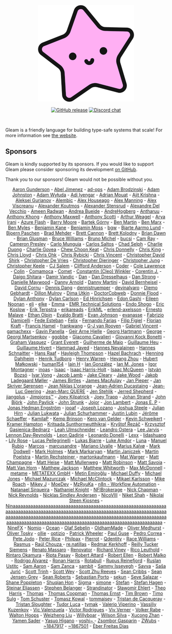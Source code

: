 <p align="center">
  <img src="images/lucy.png" alt="Lucy, Gleam's mascot">
</p>

<p align="center">
  <a href="https://github.com/gleam-lang/gleam/releases"><img src="https://img.shields.io/github/release/gleam-lang/gleam" alt="GitHub release"></a>
  <a href="https://discord.gg/Fm8Pwmy"><img src="https://img.shields.io/discord/768594524158427167?color=blue" alt="Discord chat"></a>
</p>

<!-- A spacer -->
<div>&nbsp;</div>

Gleam is a friendly language for building type-safe systems that scale! For more
information see [the website](https://gleam.run).

## Sponsors

Gleam is kindly supported by its sponsors. If you would like to support Gleam
please consider sponsoring its development [on GitHub](https://github.com/sponsors/lpil).

Thank you to our sponsors! Gleam would not be possible without you.

<!-- Below this line this file is autogenerated -->
<p align="center">
  <a href="https://github.com/agundy">Aaron Gunderson</a> -
  <a href="https://github.com/abeljim">Abel Jimenez</a> -
  <a href="https://github.com/ad-ops">ad-ops</a> -
  <a href="https://github.com/AdamBrodzinski">Adam Brodzinski</a> -
  <a href="https://github.com/adjohnston">Adam Johnston</a> -
  <a href="https://github.com/adam-wyluda">Adam Wyłuda</a> -
  <a href="https://github.com/thebugcatcher">Adi Iyengar</a> -
  <a href="https://github.com/amouat">Adrian Mouat</a> -
  <a href="https://github.com/JitPackJoyride">Ajit Krishna</a> -
  <a href="https://github.com/Guria">Aleksei Gurianov</a> -
  <a href="https://alembic.com.au">Alembic</a> -
  <a href="https://github.com/ahouseago">Alex Houseago</a> -
  <a href="https://github.com/rawhat">Alex Manning</a> -
  <a href="https://github.com/aexvir">Alex Viscreanu</a> -
  <a href="https://github.com/akoutmos">Alexander Koutmos</a> -
  <a href="https://github.com/muonoum">Alexander Stensrud</a> -
  <a href="https://github.com/defgenx">Alexandre Del Vecchio</a> -
  <a href="https://github.com/Acepie">Ameen Radwan</a> -
  <a href="https://github.com/abueide">Andrea Bueide</a> -
  <a href="https://github.com/AndreHogberg">AndreHogberg</a> -
  <a href="https://github.com/antharuu">Antharuu</a> -
  <a href="https://github.com/anthony-khong">Anthony Khong</a> -
  <a href="https://github.com/Illbjorn">Anthony Maxwell</a> -
  <a href="https://github.com/amscotti">Anthony Scotti</a> -
  <a href="https://github.com/aweagel">Arthur Weagel</a> -
  <a href="https://github.com/aryairani">Arya Irani</a> -
  <a href="https://github.com/azureflash">Azure Flash</a> -
  <a href="https://github.com/chiroptical">Barry Moore</a> -
  <a href="https://github.com/bartekgorny">Bartek Górny</a> -
  <a href="https://github.com/requestben">Ben Martin</a> -
  <a href="https://github.com/bgmarx">Ben Marx</a> -
  <a href="https://github.com/benmyles">Ben Myles</a> -
  <a href="https://github.com/bbkane">Benjamin Kane</a> -
  <a href="https://github.com/drteeth">Benjamin Moss</a> -
  <a href="https://github.com/bgwdotdev">bgw</a> -
  <a href="https://github.com/bjartelund">Bjarte Aarmo Lund</a> -
  <a href="https://github.com/00bpa">Bjoern Paschen</a> -
  <a href="https://github.com/bmehder">Brad Mehder</a> -
  <a href="https://github.com/brettcannon">Brett Cannon</a> -
  <a href="https://github.com/brettkolodny">Brett Kolodny</a> -
  <a href="https://github.com/brian-dawn">Brian Dawn</a> -
  <a href="https://github.com/bglusman">Brian Glusman</a> -
  <a href="https://github.com/bruce">Bruce Williams</a> -
  <a href="https://github.com/nono">Bruno Michel</a> -
  <a href="https://github.com/bucsi">bucsi</a> -
  <a href="https://github.com/camray">Cam Ray</a> -
  <a href="https://github.com/cameronpresley">Cameron Presley</a> -
  <a href="https://github.com/carlomunguia">Carlo Munguia</a> -
  <a href="https://github.com/csaltos">Carlos Saltos</a> -
  <a href="https://github.com/chadselph">Chad Selph</a> -
  <a href="https://github.com/ctdio">Charlie Duong</a> -
  <a href="https://github.com/charlie-n01r">Charlie Govea</a> -
  <a href="https://github.com/choonkeat">Chew Choon Keat</a> -
  <a href="https://github.com/ceedon">Chris Donnelly</a> -
  <a href="https://github.com/Morzaram">Chris King</a> -
  <a href="https://github.com/chrislloyd">Chris Lloyd</a> -
  <a href="https://github.com/utilForever">Chris Ohk</a> -
  <a href="https://github.com/Chriscbr">Chris Rybicki</a> -
  <a href="https://github.com/cvincent">Chris Vincent</a> -
  <a href="https://github.com/christophershirk">Christopher David Shirk</a> -
  <a href="https://github.com/devries">Christopher De Vries</a> -
  <a href="https://github.com/cdaringe">Christopher Dieringer</a> -
  <a href="https://github.com/christopherhjung">Christopher Jung</a> -
  <a href="https://github.com/christhekeele">Christopher Keele</a> -
  <a href="https://github.com/specialblend">CJ Salem</a> -
  <a href="https://github.com/CliffordAnderson">Clifford Anderson</a> -
  <a href="https://github.com/coder">Coder</a> -
  <a href="https://github.com/colelawrence">Cole Lawrence</a> -
  <a href="https://github.com/insanitybit">Colin</a> -
  <a href="https://github.com/Comamoca">Comamoca</a> -
  <a href="https://github.com/comet-ml">Comet</a> -
  <a href="https://github.com/Lucostus">Constantin (Cleo) Winkler</a> -
  <a href="https://github.com/jcorentin">Corentin J.</a> -
  <a href="https://github.com/sdaigo">Daigo Shitara</a> -
  <a href="https://github.com/dvic">Damir Vandic</a> -
  <a href="https://github.com/d2718">Dan</a> -
  <a href="https://github.com/ddresselhaus">Dan Dresselhaus</a> -
  <a href="https://github.com/strongoose">Dan Strong</a> -
  <a href="https://github.com/DanielleMaywood">Danielle Maywood</a> -
  <a href="https://github.com/pinnet">Danny Arnold</a> -
  <a href="https://github.com/despairblue">Danny Martini</a> -
  <a href="https://github.com/dbernheisel">David Bernheisel</a> -
  <a href="https://github.com/davidcornu">David Cornu</a> -
  <a href="https://github.com/dangdennis">Dennis Dang</a> -
  <a href="https://github.com/dennistruemper">dennistruemper</a> -
  <a href="https://github.com/devinalvaro">devinalvaro</a> -
  <a href="https://github.com/diemogebhardt">Diemo Gebhardt</a> -
  <a href="https://github.com/dmmulroy">Dillon Mulroy</a> -
  <a href="https://github.com/gothy">Dima Utkin</a> -
  <a href="https://github.com/DoctorCobweb">DoctorCobweb</a> -
  <a href="https://github.com/floodfx">Donnie Flood</a> -
  <a href="https://github.com/dbanty">Dylan Anthony</a> -
  <a href="https://github.com/gdcrisp">Dylan Carlson</a> -
  <a href="https://github.com/edhinrichsen">Ed Hinrichsen</a> -
  <a href="https://github.com/edongashi">Edon Gashi</a> -
  <a href="https://github.com/enoonan">Eileen Noonan</a> -
  <a href="https://github.com/dropwhile">eli</a> -
  <a href="https://liberapay.com/ijomeli/">elke</a> -
  <a href="https://github.com/Emma-Fuller">Emma</a> -
  <a href="https://github.com/EMRTS">EMR Technical Solutions</a> -
  <a href="https://github.com/yellowsman">Endo Shogo</a> -
  <a href="https://github.com/ekosz">Eric Koslow</a> -
  <a href="https://github.com/eterps">Erik Terpstra</a> -
  <a href="https://liberapay.com/erikareads/">erikareads</a> -
  <a href="https://github.com/ErikML">ErikML</a> -
  <a href="https://github.com/erlend-axelsson">erlend-axelsson</a> -
  <a href="https://github.com/oberernst">Ernesto Malave</a> -
  <a href="https://github.com/EthanOlpin">Ethan Olpin</a> -
  <a href="https://github.com/evaldobratti">Evaldo Bratti</a> -
  <a href="https://github.com/evanj2357">Evan Johnson</a> -
  <a href="https://github.com/evanasse">evanasse</a> -
  <a href="https://github.com/fabridamicelli">Fabrizio Damicelli</a> -
  <a href="https://github.com/fmesteban">Fede Esteban</a> -
  <a href="https://github.com/yerTools">Felix</a> -
  <a href="https://github.com/nandofarias">Fernando Farias</a> -
  <a href="https://github.com/ffigiel">Filip Figiel</a> -
  <a href="https://github.com/floriank">Florian Kraft</a> -
  <a href="https://github.com/francishamel">Francis Hamel</a> -
  <a href="https://github.com/Frank-III">frankwang</a> -
  <a href="https://github.com/gvrooyen">G-J van Rooyen</a> -
  <a href="https://github.com/gabrielvincent">Gabriel Vincent</a> -
  <a href="https://github.com/olgam4">gamachexx</a> -
  <a href="https://github.com/allenap">Gavin Panella</a> -
  <a href="https://github.com/gahjelle">Geir Arne Hjelle</a> -
  <a href="https://github.com/brasilikum">Georg Hartmann</a> -
  <a href="https://github.com/george-grec">George</a> -
  <a href="https://github.com/gmartsenkov">Georgi Martsenkov</a> -
  <a href="https://github.com/ggobbe">ggobbe</a> -
  <a href="https://github.com/giacomocavalieri">Giacomo Cavalieri</a> -
  <a href="https://github.com/giovannibonetti">Giovanni Kock Bonetti</a> -
  <a href="https://github.com/GV14982">Graham Vasquez</a> -
  <a href="https://github.com/YoyoSaur">Grant Everett</a> -
  <a href="https://github.com/nirev">Guilherme de Maio</a> -
  <a href="https://github.com/guillheu">Guillaume Heu</a> -
  <a href="https://github.com/ghivert">Guillaume Hivert</a> -
  <a href="https://github.com/hammad-r-javed">Hammad Javed</a> -
  <a href="https://github.com/kwando">Hannes Nevalainen</a> -
  <a href="https://github.com/ildorn">Hannes Schnaitter</a> -
  <a href="https://github.com/oderwat">Hans Raaf</a> -
  <a href="https://github.com/hayleigh-dot-dev">Hayleigh Thompson</a> -
  <a href="https://github.com/hibachrach">Hazel Bachrach</a> -
  <a href="https://github.com/hdahlheim">Henning Dahlheim</a> -
  <a href="https://github.com/tudborg">Henrik Tudborg</a> -
  <a href="https://github.com/henrysdev">Henry Warren</a> -
  <a href="https://github.com/losfair">Heyang Zhou</a> -
  <a href="https://github.com/hubertmalkowski">Hubert Małkowski</a> -
  <a href="https://github.com/human154">human154</a> -
  <a href="https://github.com/iainh">Iain H</a> -
  <a href="https://github.com/Ian-GL">Ian González</a> -
  <a href="https://github.com/ianmjones">Ian M. Jones</a> -
  <a href="https://github.com/igordsm">Igor Montagner</a> -
  <a href="https://github.com/inoas">inoas</a> -
  <a href="https://github.com/graphiteisaac">Isaac</a> -
  <a href="https://github.com/isaacharrisholt">Isaac Harris-Holt</a> -
  <a href="https://github.com/imcquee">Isaac McQueen</a> -
  <a href="https://github.com/bozso">István Bozsó</a> -
  <a href="https://github.com/ivarvong">Ivar Vong</a> -
  <a href="https://github.com/jacobdalamb">Jacob Lamb</a> -
  <a href="https://github.com/jakecleary">Jake Cleary</a> -
  <a href="https://github.com/jzwood">Jake Wood</a> -
  <a href="https://github.com/jakob753951">Jakob Ladegaard Møller</a> -
  <a href="https://github.com/jamesbirtles">James Birtles</a> -
  <a href="https://github.com/jamesmacaulay">James MacAulay</a> -
  <a href="https://github.com/janpieper">Jan Pieper</a> -
  <a href="https://github.com/monzool">Jan Skriver Sørensen</a> -
  <a href="https://github.com/hypirion">Jean Niklas L'orange</a> -
  <a href="https://github.com/MightyGoldenOctopus">Jean-Adrien Ducastaing</a> -
  <a href="https://github.com/jlgeering">Jean-Luc Geering</a> -
  <a href="https://github.com/jihem">Jean-Marc QUERE</a> -
  <a href="https://github.com/okkdev">Jen Stehlik</a> -
  <a href="https://github.com/shepherdjerred">Jerred Shepherd</a> -
  <a href="https://github.com/jiangplus">jiangplus</a> -
  <a href="https://github.com/hunkyjimpjorps">Jimpjorps™</a> -
  <a href="https://github.com/joeykilpatrick">Joey Kilpatrick</a> -
  <a href="https://github.com/joeytrapp">Joey Trapp</a> -
  <a href="https://github.com/johan-st">Johan Strand</a> -
  <a href="https://github.com/JohnBjrk">John Björk</a> -
  <a href="https://github.com/jmpavlick">John Pavlick</a> -
  <a href="https://github.com/jrstrunk">John Strunk</a> -
  <a href="https://github.com/xjojorx">Jojor</a> -
  <a href="https://github.com/jonlambert">Jon Lambert</a> -
  <a href="https://github.com/igern">Jonas E. P</a> -
  <a href="https://github.com/JonasHedEng">Jonas Hedman Engström</a> -
  <a href="https://github.com/jooaf">jooaf</a> -
  <a href="https://github.com/joseph-lozano">Joseph Lozano</a> -
  <a href="https://github.com/joshocalico">Joshua Steele</a> -
  <a href="https://github.com/nineluj">Julian Hirn</a> -
  <a href="https://liberapay.com/d2quadra/">Julian Lukwata</a> -
  <a href="https://github.com/schurhammer">Julian Schurhammer</a> -
  <a href="https://github.com/justinlubin">Justin Lubin</a> -
  <a href="https://github.com/Neofox">Jérôme Schaeffer</a> -
  <a href="https://github.com/Kamila-P">KamilaP</a> -
  <a href="https://github.com/jkbrinso">Kemp Brinson</a> -
  <a href="https://github.com/keroami">Kero van Gelder</a> -
  <a href="https://github.com/kevinschweikert">Kevin Schweikert</a> -
  <a href="https://github.com/hamptokr">Kramer Hampton</a> -
  <a href="https://github.com/Bearfinn">Kritsada Sunthornwutthikrai</a> -
  <a href="https://github.com/krystofrezac">Kryštof Řezáč</a> -
  <a href="https://github.com/krzysztofgb">Krzysztof Gasienica-Bednarz</a> -
  <a href="https://github.com/leah-u">Leah Ulmschneider</a> -
  <a href="https://github.com/leostera">Leandro Ostera</a> -
  <a href="https://github.com/leejarvis">Lee Jarvis</a> -
  <a href="https://github.com/rcoder">Lennon Day-Reynolds</a> -
  <a href="https://github.com/leonqadirie">Leon Qadirie</a> -
  <a href="https://github.com/LeartS">Leonardo Donelli</a> -
  <a href="https://github.com/lexx27">Lexx</a> -
  <a href="https://github.com/defp">lidashuang</a> -
  <a href="https://github.com/LilyRose2798">Lily Rose</a> -
  <a href="https://github.com/lucaspellegrinelli">Lucas Pellegrinelli</a> -
  <a href="https://github.com/lbjarre">Lukas Bjarre</a> -
  <a href="https://github.com/lamdor">Luke Amdor</a> -
  <a href="https://github.com/2kool4idkwhat">Luna</a> -
  <a href="https://github.com/manuel-rubio">Manuel Rubio</a> -
  <a href="https://github.com/ideaMarcos">Marcos</a> -
  <a href="https://github.com/marcusandre">marcusandre</a> -
  <a href="https://github.com/AYM1607">Mariano Uvalle</a> -
  <a href="https://github.com/mariuskalvo">Marius Kalvø</a> -
  <a href="https://github.com/mkdynamic">Mark Dodwell</a> -
  <a href="https://github.com/markholmes">Mark Holmes</a> -
  <a href="https://github.com/markmark206">Mark Markaryan</a> -
  <a href="https://github.com/Janiczek">Martin Janiczek</a> -
  <a href="https://github.com/poelstra">Martin Poelstra</a> -
  <a href="https://github.com/rechsteiner">Martin Rechsteiner </a> -
  <a href="https://github.com/martonkaufmann">martonkaufmann</a> -
  <a href="https://github.com/mwarger">Mat Warger</a> -
  <a href="https://github.com/han-tyumi">Matt Champagne</a> -
  <a href="https://github.com/mhheise">Matt Heise</a> -
  <a href="https://github.com/m">Matt Mullenweg</a> -
  <a href="https://github.com/matthewrobinsondev">Matt Robinson</a> -
  <a href="https://github.com/matt-savvy">Matt Savoia</a> -
  <a href="https://github.com/mattvanhorn">Matt Van Horn</a> -
  <a href="https://github.com/matthewj-dev">Matthew Jackson</a> -
  <a href="https://github.com/mwhitworth">Matthew Whitworth</a> -
  <a href="https://github.com/maxmcd">Max McDonnell</a> -
  <a href="https://github.com/metame">metame</a> -
  <a href="https://github.com/metatexx">METATEXX GmbH</a> -
  <a href="https://github.com/amiroff">Metin Emiroğlu</a> -
  <a href="https://github.com/stunthamster">Michael Duffy</a> -
  <a href="https://github.com/michaeljones">Michael Jones</a> -
  <a href="https://github.com/monocursive">Michael Mazurczak</a> -
  <a href="https://github.com/mrmcc3">Michael McClintock</a> -
  <a href="https://github.com/karlsson">Mikael Karlsson</a> -
  <a href="https://github.com/mroach">Mike Roach</a> -
  <a href="https://liberapay.com/mikej/">Mikey J</a> -
  <a href="https://github.com/MoeDevelops">MoeDev</a> -
  <a href="https://github.com/rykawamu">MzRyuKa</a> -
  <a href="https://github.com/n8nio">n8n - Workflow Automation</a> -
  <a href="https://github.com/natanaelsirqueira">Natanael Sirqueira</a> -
  <a href="https://github.com/nathanielknight">Nathaniel Knight</a> -
  <a href="https://github.com/NFIBrokerage">NFIBrokerage</a> -
  <a href="https://github.com/nchapman">Nick Chapman</a> -
  <a href="https://github.com/ndreynolds">Nick Reynolds</a> -
  <a href="https://github.com/NicklasXYZ">Nicklas Sindlev Andersen</a> -
  <a href="https://github.com/NicoVIII">NicoVIII</a> -
  <a href="https://github.com/mrniket">Niket Shah</a> -
  <a href="https://github.com/blink1415">Nikolai Steen Kjosnes</a> -
  <a href="https://github.com/ninanomenon">Ninaaaaaaaaaaaaaaaaaaaaaaaaaaaaaaaaaaaaaaaaaaaaaaaaaaaaaaaaaaaaaaaaaaaaaaaaaaaaaaaaaaaaaaaaaaaaaaaaaaaaaaaaaaaaaaaaaaaaaaaaaaaaaaaaaaaaaaaaaaaaaaaaaaaaaaaaaaaaaaaaaaaaaaaaaaaaaaaaaaaaaaaaaaaaaaaaaaaaaaaaaaaaaaaaaaaaaaaaaaaaaaaaaaaaaaaaaaaaaaaaaaaaaaaaaaa</a> -
  <a href="http://www.ninefx.com">NineFX</a> -
  <a href="https://github.com/nomio">Nomio</a> -
  <a href="https://github.com/oceanlewis">Ocean</a> -
  <a href="https://github.com/osebelin">Olaf Sebelin</a> -
  <a href="https://github.com/OldhamMade">OldhamMade</a> -
  <a href="https://github.com/CanadaHonk">Oliver Medhurst</a> -
  <a href="https://github.com/otosky">Oliver Tosky</a> -
  <a href="https://github.com/nnuuvv">ollie</a> -
  <a href="https://github.com/optizio">optizio</a> -
  <a href="https://github.com/Davorak">Patrick Wheeler</a> -
  <a href="https://github.com/pguse">Paul Guse</a> -
  <a href="https://github.com/Tulkdan">Pedro Correa</a> -
  <a href="https://github.com/petejodo">Pete Jodo</a> -
  <a href="https://github.com/pvsr">Peter Rice</a> -
  <a href="https://github.com/philpax">Philpax</a> -
  <a href="https://github.com/pierrot-lc">Pierrot</a> -
  <a href="https://github.com/qdentity">Qdentity</a> -
  <a href="https://github.com/raquentin">Race Williams</a> -
  <a href="https://github.com/stoft">Rasmus</a> -
  <a href="https://github.com/chouzar">Raúl Chouza </a> -
  <a href="https://github.com/renatillas">re.natillas</a> -
  <a href="https://github.com/redmar">Redmar Kerkhoff</a> -
  <a href="https://github.com/reillysiemens">Reilly Tucker Siemens</a> -
  <a href="https://github.com/renatomassaro">Renato Massaro</a> -
  <a href="https://github.com/renovatorruler">Renovator</a> -
  <a href="https://github.com/richard-viney">Richard Viney</a> -
  <a href="https://github.com/rico">Rico Leuthold</a> -
  <a href="https://github.com/rinx">Rintaro Okamura</a> -
  <a href="https://github.com/ripta">Ripta Pasay</a> -
  <a href="https://github.com/TanklesXL">Robert Attard</a> -
  <a href="https://github.com/rellen">Robert Ellen</a> -
  <a href="https://github.com/malkomalko">Robert Malko</a> -
  <a href="https://github.com/Papipo">Rodrigo Álvarez</a> -
  <a href="https://liberapay.com/Karakunai/">Ronan Harris</a> -
  <a href="https://github.com/rotabull">Rotabull</a> -
  <a href="https://github.com/reinefjord">Rupus Reinefjord</a> -
  <a href="https://github.com/ustitc">Ruslan Ustitc</a> -
  <a href="https://github.com/samaaron">Sam Aaron</a> -
  <a href="https://github.com/metruzanca">Sam Zanca</a> -
  <a href="https://github.com/soulsam480">sambit</a> -
  <a href="https://github.com/bkspace">Sammy Isseyegh</a> -
  <a href="https://github.com/castletaste">Savva</a> -
  <a href="https://github.com/sasa1977">Saša Jurić</a> -
  <a href="https://github.com/scotttrinh">Scott Trinh</a> -
  <a href="https://github.com/scottwey">Scott Wey</a> -
  <a href="https://github.com/star-szr">Scott Zhu Reeves</a> -
  <a href="https://github.com/seancribbs">Sean Cribbs</a> -
  <a href="https://github.com/seanjensengrey">Sean Jensen-Grey</a> -
  <a href="https://github.com/SeanRoberts">Sean Roberts</a> -
  <a href="https://github.com/sporto">Sebastian Porto</a> -
  <a href="https://github.com/sekunho">sekun</a> -
  <a href="https://github.com/tehprofessor">Seve Salazar</a> -
  <a href="https://github.com/codemonkey76">Shane Poppleton</a> -
  <a href="https://github.com/honsq90">Shuqian Hon</a> -
  <a href="https://github.com/sigmasternchen">Sigma</a> -
  <a href="https://github.com/simonewebdesign">simone</a> -
  <a href="https://github.com/bytesource">Stefan</a> -
  <a href="https://github.com/sthagen">Stefan Hagen</a> -
  <a href="https://github.com/steinareliassen">Steinar Eliassen</a> -
  <a href="https://github.com/Qard">Stephen Belanger</a> -
  <a href="https://github.com/Strandinator">Strandinator</a> -
  <a href="https://github.com/slafs">Sławomir Ehlert</a> -
  <a href="https://github.com/Theosaurus-Rex">Theo Harris</a> -
  <a href="https://github.com/thomaswhyyou">Thomas</a> -
  <a href="https://github.com/tcoopman">Thomas Coopman</a> -
  <a href="https://github.com/ernstla">Thomas Ernst</a> -
  <a href="https://github.com/tmbrwn">Tim Brown</a> -
  <a href="https://github.com/timgluz">Timo Sulg</a> -
  <a href="https://github.com/tomjschuster">Tom Schuster</a> -
  <a href="https://github.com/tomekowal">Tomasz Kowal</a> -
  <a href="https://github.com/tommaisey">tommaisey</a> -
  <a href="https://github.com/TristanCacqueray">Tristan de Cacqueray</a> -
  <a href="https://github.com/tsloughter">Tristan Sloughter</a> -
  <a href="https://github.com/lucamtudor">Tudor Luca</a> -
  <a href="https://github.com/tymak">tymak</a> -
  <a href="https://github.com/vvzen">Valerio Viperino</a> -
  <a href="https://github.com/bondiano">Vassiliy Kuzenkov</a> -
  <a href="https://github.com/sandsower">Vic Valenzuela</a> -
  <a href="https://github.com/rodrigues">Victor Rodrigues</a> -
  <a href="https://github.com/PerpetualPossum">Viv Verner</a> -
  <a href="https://github.com/yelps">Volker Rabe</a> -
  <a href="https://github.com/Whoops">Walton Hoops</a> -
  <a href="https://github.com/weizhliu">Weizheng Liu</a> -
  <a href="https://github.com/Willyboar">Willyboar</a> -
  <a href="https://github.com/wilsonsilva">Wilson Silva</a> -
  <a href="https://github.com/HymanZHAN">Xucong Zhan</a> -
  <a href="https://github.com/yamen">Yamen Sader</a> -
  <a href="https://github.com/Yasuo-Higano">Yasuo Higano</a> -
  <a href="https://github.com/yoshi-monster">yoshi~ </a> -
  <a href="https://github.com/gasparinzsombor">Zsombor Gasparin</a> -
  <a href="https://github.com/zwubs">ZWubs</a> -
  <a href="https://liberapay.com/~1847917/">~1847917</a> -
  <a href="https://liberapay.com/~1867501/">~1867501</a> -
  <a href="https://github.com/eberfreitas">Éber Freitas Dias</a>
</p>